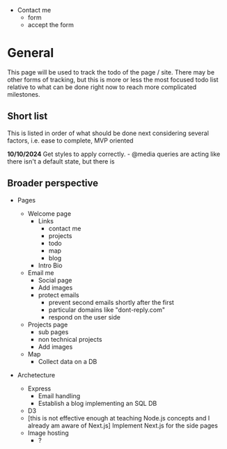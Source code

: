 


- Contact me
    - form
    - accept the form
# General
This page will be used to track the todo of the page / site. There may be other forms of tracking, but this is more or less the most focused todo list relative to what can be done right now to reach more complicated milestones.

## Short list
This is listed in order of what should be done next considering several factors, i.e. ease to complete, MVP oriented

**10/10/2024**
Get styles to apply correctly.
    - @media queries are acting like there isn't a default state, but there is
    

## Broader perspective

- Pages
    - Welcome page
        - Links
            - contact me
            - projects
            - todo
            - map
            - blog
        - Intro Bio
    - Email me
        - Social page
        - Add images
        - protect emails
            - prevent second emails shortly after the first
            - particular domains like "dont-reply.com"
            - respond on the user side
    - Projects page
        - sub pages
        - non technical projects
        - Add images
    - Map
        - Collect data on a DB

- Archetecture
    - Express 
        - Email handling
        - Establish a blog implementing an SQL DB
    - D3
    - [this is not effective enough at teaching Node.js concepts and I already am aware of Next.js] Implement Next.js for the side pages
    - Image hosting
        - ?